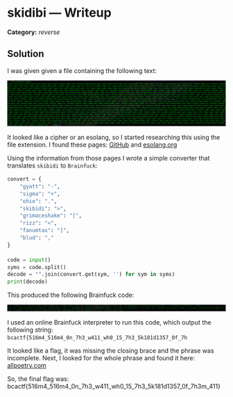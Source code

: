 # skidibi — Writeup

**Category:** *reverse*

## Solution

I was given given a file containing the following text:

<p align="center">
<img src="../resources/BCACTF 6.0/skibidi1.png" alt="The source file"/>
</p>

It looked like a cipher or an esolang, so I started researching this using the file extension. I found these pages:  [GitHub](https://github.com/Gen-Alpha-Inc/skibidi-lang) and [esolang.org](https://esolangs.org/wiki/Gen_Alpha_Brainrot)

Using the information from those pages I wrote a simple converter that translates `skibidi` to `Brainfuck`:

```python
convert = {
	"gyatt": "-",
	"sigma": "+",
	"ohio": ".",
	"skibidi": ">",
	"grimaceshake": "[",
	"rizz": "<",
	"fanumtax": "]",
	"blud": ","
}

code = input()
syms = code.split()
decode = "".join(convert.get(sym, '') for sym in syms)
print(decode)
```

This produced the following Brainfuck code:

<p align="center">
<img src="../resources/BCACTF 6.0/skibidi2.png" alt="The Brainfuck code"/>
</p>

I used an online Brainfuck interpreter to run this code, which output the following string: `bcactf{516m4_516m4_0n_7h3_w411_wh0_15_7h3_5k181d1357_0f_7h`

It looked like a flag, it was missing the closing brace and the phrase was incomplete. Next, I looked for the whole phrase and found it here: [allpoetry.com]([https://allpoetry.com/poem/18007983-sigma-sigma-on-the-wall](https://allpoetry.com/poem/18007983-sigma-sigma-on-the-wall)...-by-Gigasigma)

So, the final flag was: bcactf{516m4_516m4_0n_7h3_w411_wh0_15_7h3_5k181d1357_0f_7h3m_411}